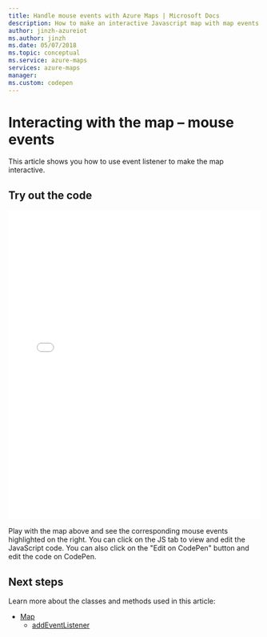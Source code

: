 ```yaml
---
title: Handle mouse events with Azure Maps | Microsoft Docs
description: How to make an interactive Javascript map with map events
author: jinzh-azureiot
ms.author: jinzh
ms.date: 05/07/2018
ms.topic: conceptual
ms.service: azure-maps
services: azure-maps
manager: 
ms.custom: codepen
---
```


# Interacting with the map – mouse events 

This article shows you how to use event listener to make the map interactive.

## Try out the code

<iframe height='618' scrolling='no' title='Interacting with the map – mouse events' src='//codepen.io/azuremaps/embed/bLZEWd/?height=618&theme-id=0&default-tab=result&embed-version=2&editable=true' frameborder='no' allowtransparency='true' allowfullscreen='true' style='width: 100%;'>See the Pen <a href='https://codepen.io/azuremaps/pen/bLZEWd/'>Interacting with the map – mouse events</a> by Azure Maps (<a href='https://codepen.io/azuremaps'>@azuremaps</a>) on <a href='https://codepen.io'>CodePen</a>.
</iframe>

Play with the map above and see the corresponding mouse events highlighted on the right. You can click on the JS tab to view and edit the JavaScript code. You can also click on the "Edit on CodePen" button and edit the code on CodePen.

## Next steps

Learn more about the classes and methods used in this article: 

* [Map](https://docs.microsoft.com/javascript/api/azure-maps-javascript/map?view=azure-iot-typescript-latest)
    * [addEventListener](https://docs.microsoft.com/javascript/api/azure-maps-javascript/map?view=azure-iot-typescript-latest#addeventlistener)
